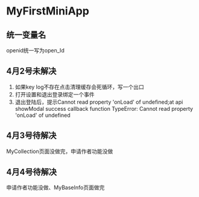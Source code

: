 # MyFirstMiniApp
## 统一变量名
openid统一写为open_Id
##  4月2号未解决
1.  如果key   log不存在点击清理缓存会死循环，写一个出口  
2.  打开设置和退出登录绑定一个事件  
3.  退出登陆后，提示Cannot read property 'onLoad' of undefined;at api showModal success callback function TypeError: Cannot read property 'onLoad' of undefined

##  4月3号待解决
MyCollection页面没做完，申请作者功能没做
##  4月4号待解决
申请作者功能没做、MyBaseInfo页面做完
